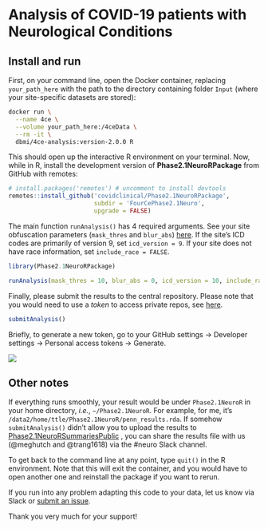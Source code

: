 Analysis of COVID-19 patients with Neurological Conditions
================

## Install and run

First, on your command line, open the Docker container, replacing
`your_path_here` with the path to the directory containing folder
`Input` (where your site-specific datasets are stored):

``` bash
docker run \
  --name 4ce \
  --volume your_path_here:/4ceData \
  --rm -it \
  dbmi/4ce-analysis:version-2.0.0 R
```

This should open up the interactive R environment on your terminal. Now,
while in R, install the development version of **Phase2.1NeuroRPackage**
from GitHub with remotes:

``` r
# install.packages('remotes') # uncomment to install devtools
remotes::install_github('covidclinical/Phase2.1NeuroRPackage',
                        subdir = 'FourCePhase2.1Neuro',
                        upgrade = FALSE)
```

The main function `runAnalysis()` has 4 required arguments. See your
site obfuscation parameters (`mask_thres` and `blur_abs`)
[here](https://docs.google.com/spreadsheets/d/1Xl9juDBXt86P3xQtsoTaBl2zPl1BIiAG9DI3Rotyqp8/edit#gid=212461777).
If the site’s ICD codes are primarily of version 9, set
`icd_version = 9`. If your site does not have race information, set
`include_race = FALSE`.

``` r
library(Phase2.1NeuroRPackage)

runAnalysis(mask_thres = 10, blur_abs = 0, icd_version = 10, include_race = TRUE)
```

Finally, please submit the results to the central repository. Please
note that you would need to use a *token* to access private repos, see
[here](https://docs.github.com/en/github/authenticating-to-github/creating-a-personal-access-token).

``` r
submitAnalysis()
```

Briefly, to generate a new token, go to your GitHub settings -&gt;
Developer settings -&gt; Personal access tokens -&gt; Generate.

![](images/token.png)

## Other notes

If everything runs smoothly, your result would be under `Phase2.1NeuroR`
in your home directory, *i.e.*, `~/Phase2.1NeuroR`. For example, for me,
it’s `/data2/home/ttle/Phase2.1NeuroR/penn_results.rda`. If somehow
`submitAnalysis()` didn’t allow you to upload the results to
[Phase2.1NeuroRSummariesPublic](https://github.com/covidclinical/Phase2.1NeuroRSummariesPublic)
, you can share the results file with us (@meghutch and @trang1618) via
the \#neuro Slack channel.

To get back to the command line at any point, type `quit()` in the R
environment. Note that this will exit the container, and you would have
to open another one and reinstall the package if you want to rerun.

If you run into any problem adapting this code to your data, let us know
via Slack or [submit an
issue](https://github.com/covidclinical/Phase2.1NeuroRPackage/issues/new).

Thank you very much for your support!
